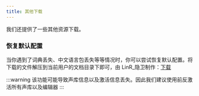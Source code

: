 ```yaml
---
title: 其他下载
---
```


我们还提供了一些其他资源下载。

### 恢复默认配置

当你遇到了词典丢失、中文语言包丢失等等情况时，你可以尝试恢复默认配置。将下载的文件解压到当前用户的文档目录下即可，由 LinR_隐卫制作：[下载](https://yzweb-my.sharepoint.com/:u:/g/personal/bilibililty_bujigegroup_site/ESFuPAaNhiFDh4OSF3pUuvMBOPAn8-ygT6SgOk4ANisNrQ?e=FxN2y3)

:::warning
该功能可能导致声库信息以及激活信息丢失。因此我们建议使用前反激活所有声库以及编辑器
:::